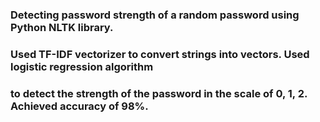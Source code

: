 ### Detecting password strength of a random password using Python NLTK library. 
### Used TF-IDF vectorizer to convert strings into vectors. Used logistic regression algorithm
### to detect the strength of the password in the scale of 0, 1, 2. Achieved accuracy of 98%.
